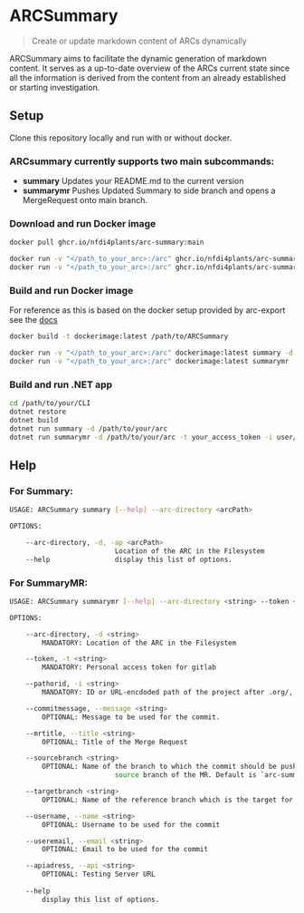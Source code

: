 # ARCSummary

>Create or update markdown content of ARCs dynamically

ARCSummary aims to facilitate the dynamic generation of markdown content. It serves as a up-to-date overview of the ARCs current state since all the information is derived from the content from an already established or starting investigation.

## Setup
Clone this repository locally and run with or without docker. 

### ARCsummary currently supports two main subcommands:

- **summary**     Updates your README.md to the current version
- **summarymr**    Pushes Updated Summary to side branch and opens a MergeRequest onto main branch.

### Download and run Docker image
```bash
docker pull ghcr.io/nfdi4plants/arc-summary:main

docker run -v "</path_to_your_arc>:/arc" ghcr.io/nfdi4plants/arc-summary:main summary -d /arc
docker run -v "</path_to_your_arc>:/arc" ghcr.io/nfdi4plants/arc-summary:main summarymr -d /arc -t your_access_token -i user/repository
```

### Build and run Docker image
For reference as this is based on the docker setup provided by arc-export see the [docs](https://github.com/nfdi4plants/arc-export)
```bash
docker build -t dockerimage:latest /path/to/ARCSummary 

docker run -v "</path_to_your_arc>:/arc" dockerimage:latest summary -d /arc
docker run -v "</path_to_your_arc>:/arc" dockerimage:latest summarymr -d /arc -t your_access_token -i user/repository
```

### Build and run .NET app
```bash
cd /path/to/your/CLI
dotnet restore
dotnet build
dotnet run summary -d /path/to/your/arc
dotnet run summarymr -d /path/to/your/arc -t your_access_token -i user/repository
```

## Help 
### For Summary:
```bash
USAGE: ARCSummary summary [--help] --arc-directory <arcPath>

OPTIONS:

    --arc-directory, -d, -ap <arcPath>
                          Location of the ARC in the Filesystem
    --help                display this list of options.
```

### For SummaryMR:
```bash
USAGE: ARCSummary summarymr [--help] --arc-directory <string> --token <string> --pathorid <string> [--commitmessage <string>] [--mrtitle <string>] [--sourcebranch <string>] [--targetbranch <string>] [--username <string>] [--useremail <string>] [--apiadress <string>]

OPTIONS:

    --arc-directory, -d <string> 
        MANDATORY: Location of the ARC in the Filesystem

    --token, -t <string>  
        MANDATORY: Personal access token for gitlab

    --pathorid, -i <string> 
        MANDATORY: ID or URL-encdoded path of the project after .org/, e.g. username/myprojectname

    --commitmessage, --message <string>
        OPTIONAL: Message to be used for the commit.

    --mrtitle, --title <string>
        OPTIONAL: Title of the Merge Request

    --sourcebranch <string>
        OPTIONAL: Name of the branch to which the commit should be pushed, and which will be the
                          source branch of the MR. Default is `arc-summary`

    --targetbranch <string>
        OPTIONAL: Name of the reference branch which is the target for the MR. Default is `main`

    --username, --name <string>
        OPTIONAL: Username to be used for the commit

    --useremail, --email <string>
        OPTIONAL: Email to be used for the commit

    --apiadress, --api <string>
        OPTIONAL: Testing Server URL
        
    --help 
        display this list of options.
```